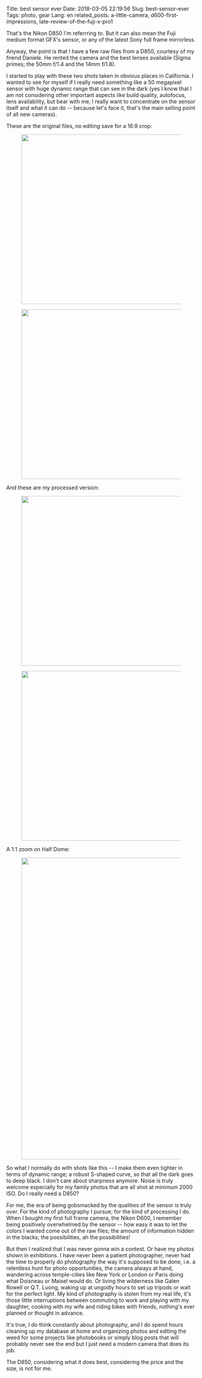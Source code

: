 Title: best sensor ever
Date: 2018-03-05 22:19:56
Slug: best-sensor-ever
Tags: photo, gear
Lang: en
related_posts: a-little-camera, d600-first-impressions, late-review-of-the-fuji-x-pro1

That's the Nikon D850 I'm referrring to. But it can also mean the Fuji medium format GFX's sensor, or any of the latest Sony full frame mirrorless.

Anyway, the point is that I have a few raw files from a D850, courtesy of my friend Daniele. He rented the camera and the best lenses available (Sigma primes; the 50mm f/1.4 and the 14mm f/1.8).

I started to play with these two shots taken in obvious places in California. I wanted to see for myself if I really need something like a 50 megapixel sensor with huge dynamic range that can see in the dark (yes I know that I am not considering other important aspects like build quality, autofocus, lens availability, but bear with me, I really want to concentrate on the sensor itself and what it can do -- because let's face it, that's the main selling point of all new cameras).

<!-- PELICAN_END_SUMMARY -->

These are the original files, no editing save for a 16:9 crop:

<figure>
<img src="{filename}/images/Daniele_D850_DSC0159-original.jpg" width="800" height="450">
</figure>

<figure>
<img src="{filename}/images/Daniele_D850_DSC0036-original.jpg" width="800" height="450">
</figure>


And these are my processed version:

<figure>
<img src="{filename}/images/Daniele_D850_DSC0159.jpg" width="800" height="450">
</figure>

<figure>
<img src="{filename}/images/Daniele_D850_DSC0036.jpg" width="800" height="450">
</figure>


A 1:1 zoom on Half Dome:

<figure>
<img src="{filename}/images/Daniele_D850_DSC0036-zoom.jpg" width="800" height="800">
</figure>

So what I normally do with shots like this -- I make them even tighter in terms of dynamic range; a robust S-shaped curve, so that all the dark goes to deep black. I don't care about sharpness anymore. Noise is truly welcome especially for my family photos that are all shot at minimum 2000 ISO. Do I really need a D850?

For me, the era of being gobsmacked by the qualities of the sensor is truly over. For the kind of photography I pursue; for the kind of processing I do. When I bought my first full frame camera, the Nikon D600, I remember being positively overwhelmed by the sensor -- how easy it was to let the colors I wanted come out of the raw files; the amount of information hidden in the blacks; the possibilities, ah the possibilities!

But then I realized that I was never gonna win a contest. Or have my photos shown in exhibitions. I have never been a patient photographer, never had the time to properly do photography the way it's supposed to be done, i.e. a relentless hunt for photo opportunities, the camera always at hand, wandering across temple-cities like New York or London or Paris doing what Doisneau or Maisel would do. Or living the wilderness like Galen Rowell or Q.T. Luong, waking up at ungodly hours to set up tripods or wait for the perfect light. My kind of photography is stolen from my real life, it's those little interruptions between commuting to work and playing with my daughter, cooking with my wife and riding bikes with friends, nothing's ever planned or thought in advance.


It's true, I do think constantly about photography, and I do spend hours cleaning up my database at home and organizing photos and editing the weed for some projects like photobooks or simply blog posts that will probably never see the end but I just need a modern camera that does its job.

The D850, considering what it does best, considering the price and the size, is not for me.
